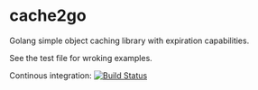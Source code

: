 cache2go
=====

Golang simple object caching library with expiration capabilities.

See the test file for wroking examples.

Continous integration: [![Build Status](https://secure.travis-ci.org/rif/cache2go.png)](http://travis-ci.org/rif/cache2go)

